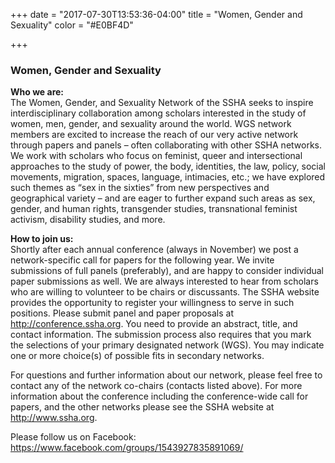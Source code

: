 +++
date = "2017-07-30T13:53:36-04:00"
title = "Women, Gender and Sexuality"
color = "#E0BF4D"

+++

### Women, Gender and Sexuality

**Who we are:**  
The Women, Gender, and Sexuality Network of the SSHA seeks to inspire interdisciplinary collaboration among scholars interested in the study of women, men, gender, and sexuality around the world. WGS network members are excited to increase the reach of our very active network through papers and panels – often collaborating with other SSHA networks. We work with scholars who focus on feminist, queer and intersectional approaches to the study of power, the body, identities, the law, policy, social movements, migration, spaces, language, intimacies, etc.; we have explored such themes as “sex in the sixties” from new perspectives and geographical variety – and are eager to further expand such areas as sex, gender, and human rights, transgender studies, transnational feminist activism, disability studies, and more.

**How to join us:**  
Shortly after each annual conference (always in November) we post a network-specific call for papers for the following year. We invite submissions of full panels (preferably), and are happy to consider individual paper submissions as well. We are always interested to hear from scholars who are willing to volunteer to be chairs or discussants. The SSHA website provides the opportunity to register your willingness to serve in such positions. Please submit panel and paper proposals at http://conference.ssha.org. You need to provide an abstract, title, and contact information. The submission process also requires that you mark the selections of your primary designated network (WGS). You may indicate one or more choice(s) of possible fits in secondary networks.

For questions and further information about our network, please feel free to contact any of the network co-chairs (contacts listed above). For more information about the conference including the conference-wide call for papers, and the other networks please see the SSHA website at http://www.ssha.org.

Please follow us on Facebook: https://www.facebook.com/groups/1543927835891069/
